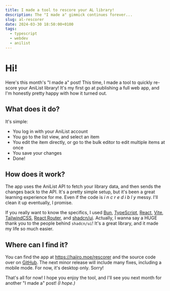 ```yaml
---
title: I made a tool to rescore your AL library!
description: The "I made a" gimmick continues forever...
slug: al-rescorer
date: 2024-03-30 18:50:00+0100
tags:
  - typescript
  - webdev
  - anilist
---
```


# Hi!

Here's this month's "I made a" post! This time, I made a tool to
quickly re-score your AniList library! It's my first go at publishing
a full web app, and I'm honestly pretty happy with how it turned out.

## What does it do?

It's simple:
- You log in with your AniList account
- You go to the list view, and select an item
- You edit the item directly, or go to the bulk editor to edit multiple items at once
- You save your changes
- Done!

## How does it work?

The app uses the AniList API to fetch your library data, and then
sends the changes back to the API. It's a pretty simple setup, but
it's been a great learning experience for me. Even if the code is
*i n c r e d i b l y* messy. I'll clean it up eventually, I promise.

If you really want to know the specifics, I used [Bun](https://bun.sh/),
[TypeScript](https://www.typescriptlang.org/), [React](https://reactjs.org/),
[Vite](https://vitejs.dev/), [TailwindCSS](https://tailwindcss.com/),
[React Router](https://reactrouter.com/), and [shadcn/ui](https://ui.shadcn.com/).
Actually, I wanna say a HUGE thank you to the people behind `shadcn/ui`!
It's a great library, and it made my life so much easier.

## Where can I find it?

You can find the app at https://haiiro.moe/rescorer and the source code
over on [GitHub](https://github.com/Kex1016/anilist-rescore). The
next minor release will include many fixes, including a mobile mode.
For now, it's desktop only. Sorry!

That's all for now! I hope you enjoy the tool, and I'll see you next
month for another "I made a" post! *(I hope.)*